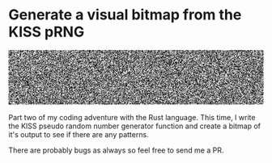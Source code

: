 # Generate a visual bitmap from the KISS pRNG

![Random Number Bitmap](img/staticbanner.png "Visual Analysis of pRNG")

Part two of my coding adventure with the Rust language.  This time,
I write the KISS pseudo random number generator function and create
a bitmap of it's output to see if there are any patterns.

There are probably bugs as always so feel free to send me a PR.

